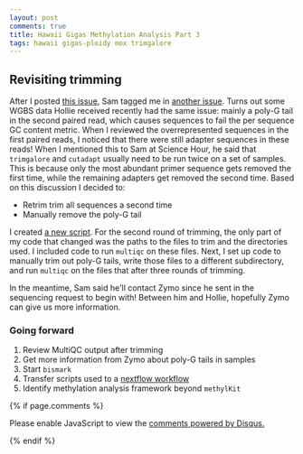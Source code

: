 ```yaml
---
layout: post
comments: true
title: Hawaii Gigas Methylation Analysis Part 3
tags: hawaii gigas-ploidy mox trimgalore
---
```


## Revisiting trimming

After I posted [this issue](https://github.com/RobertsLab/resources/issues/1065), Sam tagged me in [another issue](https://github.com/RobertsLab/resources/issues/1054). Turns out some WGBS data Hollie received recently had the same issue: mainly a poly-G tail in the second paired read, which causes sequences to fail the per sequence GC content metric. When I reviewed the overrepresented sequences in the first paired reads, I noticed that there were still adapter sequences in these reads! When I mentioned this to Sam at Science Hour, he said that `trimgalore` and `cutadapt` usually need to be run twice on a set of samples. This is because only the most abundant primer sequence gets removed the first time, while the remaining adapters get removed the second time. Based on this discussion I decided to:

- Retrim trim all sequences a second time
- Manually remove the poly-G tail

I created [a new script](https://github.com/RobertsLab/project-oyster-oa/blob/master/code/Haws/01-trimgalore-2.sh). For the second round of trimming, the only part of my code that changed was the paths to the files to trim and the directories used. I included code to run `multiqc` on these files. Next, I set up code to manually trim out poly-G tails, write those files to a different subdirectory, and run `multiqc` on the files that after three rounds of trimming.

In the meantime, Sam said he'll contact Zymo since he sent in the sequencing request to begin with! Between him and Hollie, hopefully Zymo can give us more information.

### Going forward

1. Review MultiQC output after trimming
2. Get more information from Zymo about poly-G tails in samples 
2. Start `bismark`
3. Transfer scripts used to a [nextflow workflow](https://github.com/nextflow-io/nextflow)
4. Identify methylation analysis framework beyond `methylKit`

{% if page.comments %}

<div id="disqus_thread"></div>
<script>

/**
*  RECOMMENDED CONFIGURATION VARIABLES: EDIT AND UNCOMMENT THE SECTION BELOW TO INSERT DYNAMIC VALUES FROM YOUR PLATFORM OR CMS.
*  LEARN WHY DEFINING THESE VARIABLES IS IMPORTANT: https://disqus.com/admin/universalcode/#configuration-variables*/
/*
var disqus_config = function () {
this.page.url = PAGE_URL;  // Replace PAGE_URL with your page's canonical URL variable
this.page.identifier = PAGE_IDENTIFIER; // Replace PAGE_IDENTIFIER with your page's unique identifier variable
};
*/
(function() { // DON'T EDIT BELOW THIS LINE
var d = document, s = d.createElement('script');
s.src = 'https://the-responsible-grad-student.disqus.com/embed.js';
s.setAttribute('data-timestamp', +new Date());
(d.head || d.body).appendChild(s);
})();
</script>
<noscript>Please enable JavaScript to view the <a href="https://disqus.com/?ref_noscript">comments powered by Disqus.</a></noscript>

{% endif %}

<script id="dsq-count-scr" src="//the-responsible-grad-student.disqus.com/count.js" async></script>
